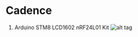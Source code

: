 # Cadence
1. Arduino STM8 LCD1602 nRF24L01 Kit
![alt tag](https://s5.postimg.org/rp2bcum47/Board.jpg)
